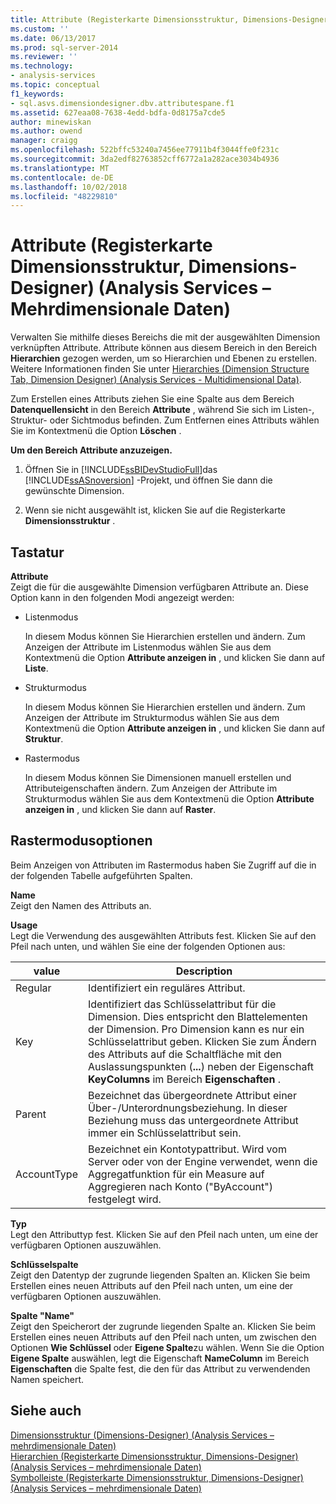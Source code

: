 ```yaml
---
title: Attribute (Registerkarte Dimensionsstruktur, Dimensions-Designer) (Analysis Services – mehrdimensionale Daten) | Microsoft-Dokumentation
ms.custom: ''
ms.date: 06/13/2017
ms.prod: sql-server-2014
ms.reviewer: ''
ms.technology:
- analysis-services
ms.topic: conceptual
f1_keywords:
- sql.asvs.dimensiondesigner.dbv.attributespane.f1
ms.assetid: 627eaa08-7638-4edd-bdfa-0d8175a7cde5
author: minewiskan
ms.author: owend
manager: craigg
ms.openlocfilehash: 522bffc53240a7456ee77911b4f3044ffe0f231c
ms.sourcegitcommit: 3da2edf82763852cff6772a1a282ace3034b4936
ms.translationtype: MT
ms.contentlocale: de-DE
ms.lasthandoff: 10/02/2018
ms.locfileid: "48229810"
---
```

# <a name="attributes-dimension-structure-tab-dimension-designer-analysis-services---multidimensional-data"></a>Attribute (Registerkarte Dimensionsstruktur, Dimensions-Designer) (Analysis Services – Mehrdimensionale Daten)
  Verwalten Sie mithilfe dieses Bereichs die mit der ausgewählten Dimension verknüpften Attribute. Attribute können aus diesem Bereich in den Bereich **Hierarchien** gezogen werden, um so Hierarchien und Ebenen zu erstellen. Weitere Informationen finden Sie unter [Hierarchies &#40;Dimension Structure Tab, Dimension Designer&#41; &#40;Analysis Services - Multidimensional Data&#41;](hierarchies-dimension-designer-analysis-services-multidimensional-data.md).  
  
 Zum Erstellen eines Attributs ziehen Sie eine Spalte aus dem Bereich **Datenquellensicht** in den Bereich **Attribute** , während Sie sich im Listen-, Struktur- oder Sichtmodus befinden. Zum Entfernen eines Attributs wählen Sie im Kontextmenü die Option **Löschen** .  
  
 **Um den Bereich Attribute anzuzeigen.**  
  
1.  Öffnen Sie in [!INCLUDE[ssBIDevStudioFull](../includes/ssbidevstudiofull-md.md)]das [!INCLUDE[ssASnoversion](../includes/ssasnoversion-md.md)] -Projekt, und öffnen Sie dann die gewünschte Dimension.  
  
2.  Wenn sie nicht ausgewählt ist, klicken Sie auf die Registerkarte **Dimensionsstruktur** .  
  
## <a name="options"></a>Tastatur  
 **Attribute**  
 Zeigt die für die ausgewählte Dimension verfügbaren Attribute an. Diese Option kann in den folgenden Modi angezeigt werden:  
  
-   Listenmodus  
  
     In diesem Modus können Sie Hierarchien erstellen und ändern. Zum Anzeigen der Attribute im Listenmodus wählen Sie aus dem Kontextmenü die Option **Attribute anzeigen in** , und klicken Sie dann auf **Liste**.  
  
-   Strukturmodus  
  
     In diesem Modus können Sie Hierarchien erstellen und ändern. Zum Anzeigen der Attribute im Strukturmodus wählen Sie aus dem Kontextmenü die Option **Attribute anzeigen in** , und klicken Sie dann auf **Struktur**.  
  
-   Rastermodus  
  
     In diesem Modus können Sie Dimensionen manuell erstellen und Attributeigenschaften ändern. Zum Anzeigen der Attribute im Strukturmodus wählen Sie aus dem Kontextmenü die Option **Attribute anzeigen in** , und klicken Sie dann auf **Raster**.  
  
## <a name="grid-mode-options"></a>Rastermodusoptionen  
 Beim Anzeigen von Attributen im Rastermodus haben Sie Zugriff auf die in der folgenden Tabelle aufgeführten Spalten.  
  
 **Name**  
 Zeigt den Namen des Attributs an.  
  
 **Usage**  
 Legt die Verwendung des ausgewählten Attributs fest. Klicken Sie auf den Pfeil nach unten, und wählen Sie eine der folgenden Optionen aus:  
  
|value|Description|  
|-----------|-----------------|  
|Regular|Identifiziert ein reguläres Attribut.|  
|Key|Identifiziert das Schlüsselattribut für die Dimension. Dies entspricht den Blattelementen der Dimension. Pro Dimension kann es nur ein Schlüsselattribut geben. Klicken Sie zum Ändern des Attributs auf die Schaltfläche mit den Auslassungspunkten (**...**) neben der Eigenschaft **KeyColumns** im Bereich **Eigenschaften** .|  
|Parent|Bezeichnet das übergeordnete Attribut einer Über-/Unterordnungsbeziehung. In dieser Beziehung muss das untergeordnete Attribut immer ein Schlüsselattribut sein.|  
|AccountType|Bezeichnet ein Kontotypattribut. Wird vom Server oder von der Engine verwendet, wenn die Aggregatfunktion für ein Measure auf Aggregieren nach Konto ("ByAccount") festgelegt wird.|  
  
 **Typ**  
 Legt den Attributtyp fest. Klicken Sie auf den Pfeil nach unten, um eine der verfügbaren Optionen auszuwählen.  
  
 **Schlüsselspalte**  
 Zeigt den Datentyp der zugrunde liegenden Spalten an. Klicken Sie beim Erstellen eines neuen Attributs auf den Pfeil nach unten, um eine der verfügbaren Optionen auszuwählen.  
  
 **Spalte "Name"**  
 Zeigt den Speicherort der zugrunde liegenden Spalte an. Klicken Sie beim Erstellen eines neuen Attributs auf den Pfeil nach unten, um zwischen den Optionen **Wie Schlüssel** oder **Eigene Spalte**zu wählen. Wenn Sie die Option **Eigene Spalte** auswählen, legt die Eigenschaft **NameColumn** im Bereich **Eigenschaften** die Spalte fest, die den für das Attribut zu verwendenden Namen speichert.  
  
## <a name="see-also"></a>Siehe auch  
 [Dimensionsstruktur &#40;Dimensions-Designer&#41; &#40;Analysis Services – mehrdimensionale Daten&#41;](dimension-structure-dimension-designer-analysis-services-multidimensional-data.md)   
 [Hierarchien &#40;Registerkarte Dimensionsstruktur, Dimensions-Designer&#41; &#40;Analysis Services – mehrdimensionale Daten&#41;](hierarchies-dimension-designer-analysis-services-multidimensional-data.md)   
 [Symbolleiste &#40;Registerkarte Dimensionsstruktur, Dimensions-Designer&#41; &#40;Analysis Services – mehrdimensionale Daten&#41;](toolbar-dimension-structure-designer-analysis-services-multidimensional-data.md)  
  
  
